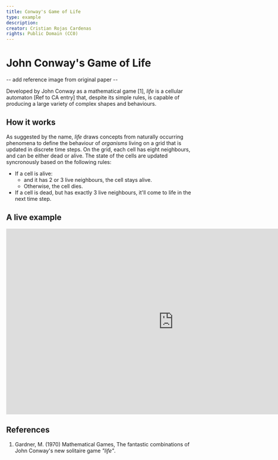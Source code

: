 ```yaml
---
title: Conway's Game of Life
type: example
description: 
creator: Cristian Rojas Cardenas
rights: Public Domain (CC0)
---
```


# John Conway's Game of Life
-- add reference image from original paper --

Developed by John Conway as a mathematical game [1], _life_ is a cellular automaton [Ref to CA entry] that, despite its simple rules, is capable of producing a large variety of complex shapes and behaviours.

## How it works

As suggested by the name, _life_ draws concepts from naturally occurring phenomena to define the behaviour of _organisms_ living on a grid that is updated in discrete time steps. On the grid, each cell has eight neighbours, and can be either dead or alive. The state of the cells are updated syncronously based on the following rules:
- If a cell is alive:
  - and it has 2 or 3 live neighbours, the cell stays alive.
  - Otherwise, the cell dies.
- If a cell is dead, but has exactly 3 live neighbours, it'll come to life in the next time step.

## A live example

<iframe height="500" style="width: 900px" scrolling="no" title="Game of Life" src="https://codepen.io/crarojasca/embed/gOoXraW" frameborder="no" loading="lazy" allowtransparency="true" allowfullscreen="true"></iframe>

## References

1. Gardner, M. (1970) Mathematical Games, The fantastic combinations of John Conway's new solitaire game _"life"_.